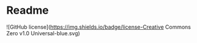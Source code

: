 # Readme
  ![GitHub license](https://img.shields.io/badge/license-Creative Commons Zero v1.0 Universal-blue.svg)
